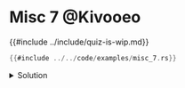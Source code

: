 # Misc 7 @Kivooeo

{{#include ../include/quiz-is-wip.md}}

```rust
{{#include ../../code/examples/misc_7.rs}}
```

<details>
<summary>Solution</summary>

It will prints `5`.

Once a token is captured as an expression (`:expr`), it becomes opaque to macro pattern matching and cannot be destructured into its component tokens. 

When `capture!(2 + 3)` is invoked, the `$e:expr` matcher captures `2 + 3` as a single expression token tree. This captured expression is then passed to `transform!($e)`, which attempts to match it against the pattern `$a:tt + $b:tt`.

However, because `$e` was already captured as an `:expr`, it cannot be pattern-matched as separate tokens anymore. The first arm `$a:tt + $b:tt` fails to match, so the second arm `$other:expr` matches instead, and the expression `2 + 3` is returned as-is, evaluating to `5`.

</details>